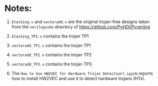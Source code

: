 # Notes:

1. `blocking.v` and `vectoradd.v` are the original trojan-free designs taken from the `verilogcode` directory of https://github.com/PyHDI/Pyverilog

2. `blocking_TP1.v` contains the trojan TP1

3. `vectoradd_TP1.v` contains the trojan TP1

3. `vectoradd_TP2.v` contains the trojan TP2

4. `vectoradd_TP3.v` contains the trojan TP3

5. The `How to Use HW2VEC for Hardware Trojan Detection?.ipynb` reports how to install HW2VEC and use it to detect hardware trojans (HTs).
